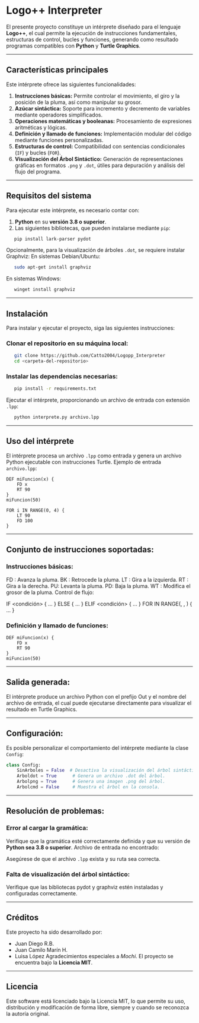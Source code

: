 # Logo++ Interpreter

El presente proyecto constituye un intérprete diseñado para el lenguaje **Logo++**, el cual permite la ejecución de instrucciones fundamentales, estructuras de control, bucles y funciones, generando como resultado programas compatibles con **Python** y **Turtle Graphics**.

---

## Características principales

Este intérprete ofrece las siguientes funcionalidades:

1. **Instrucciones básicas:** Permite controlar el movimiento, el giro y la posición de la pluma, así como manipular su grosor.
2. **Azúcar sintáctica:** Soporte para incremento y decremento de variables mediante operadores simplificados.
3. **Operaciones matemáticas y booleanas:** Procesamiento de expresiones aritméticas y lógicas.
4. **Definición y llamado de funciones:** Implementación modular del código mediante funciones personalizadas.
5. **Estructuras de control:** Compatibilidad con sentencias condicionales (`IF`) y bucles (`FOR`).
6. **Visualización del Árbol Sintáctico:** Generación de representaciones gráficas en formatos `.png` y `.dot`, útiles para depuración y análisis del flujo del programa.

---

## Requisitos del sistema

Para ejecutar este intérprete, es necesario contar con:

1. **Python** en su **versión 3.8 o superior**.
2. Las siguientes bibliotecas, que pueden instalarse mediante `pip`:
```bash
   pip install lark-parser pydot
```
Opcionalmente, para la visualización de árboles `.dot`, se requiere instalar Graphviz:
En sistemas Debian/Ubuntu:
```bash
   sudo apt-get install graphviz
```
En sistemas Windows:
```bash
   winget install graphviz
```

---

## Instalación
Para instalar y ejecutar el proyecto, siga las siguientes instrucciones:
### Clonar el repositorio en su máquina local:
```bash
   git clone https://github.com/Catto2004/Logopp_Interpreter
   cd <carpeta-del-repositorio>
```
### Instalar las dependencias necesarias:
```bash
   pip install -r requirements.txt
```
Ejecutar el intérprete, proporcionando un archivo de entrada con extensión `.lpp`:
```bash
   python interprete.py archivo.lpp
```

---

## Uso del intérprete
El intérprete procesa un archivo `.lpp` como entrada y genera un archivo Python ejecutable con instrucciones Turtle.
Ejemplo de entrada `archivo.lpp`:
```logo++
DEF miFuncion(x) {
    FD x
    RT 90
}
miFuncion(50)

FOR i IN RANGE(0, 4) {
    LT 90
    FD 100
}
```

---

## Conjunto de instrucciones soportadas:
### Instrucciones básicas:

FD <valor>: Avanza la pluma.
BK <valor>: Retrocede la pluma.
LT <valor>: Gira a la izquierda.
RT <valor>: Gira a la derecha.
PU: Levanta la pluma.
PD: Baja la pluma.
WT <valor>: Modifica el grosor de la pluma.
Control de flujo:

IF <condición> { ... }
ELSE { ... }
ELIF <condición> { ... }
FOR <variable> IN RANGE(<inicio>, <fin>, <paso>) { ... }

### Definición y llamado de funciones:
```logo++
DEF miFuncion(x) {
    FD x
    RT 90
}
miFuncion(50)
```

---

## Salida generada:
El intérprete produce un archivo Python con el prefijo Out y el nombre del archivo de entrada, el cual puede ejecutarse directamente para visualizar el resultado en Turtle Graphics.

---

## Configuración:
Es posible personalizar el comportamiento del intérprete mediante la clase `Config`:
```Python
class Config:
    SinArboles = False  # Desactiva la visualización del árbol sintáctico.
    Arboldot = True      # Genera un archivo .dot del árbol.
    Arbolpng = True      # Genera una imagen .png del árbol.
    Arbolcmd = False     # Muestra el árbol en la consola.
```

---

## Resolución de problemas:
### Error al cargar la gramática:

Verifique que la gramática esté correctamente definida y que su versión de **Python sea 3.8 o superior**.
Archivo de entrada no encontrado:

Asegúrese de que el archivo `.lpp` exista y su ruta sea correcta.
### Falta de visualización del árbol sintáctico:

Verifique que las bibliotecas pydot y graphviz estén instaladas y configuradas correctamente.

---

## Créditos
Este proyecto ha sido desarrollado por:

   - Juan Diego R.B.
   - Juan Camilo Marín H.
   - Luisa López
Agradecimientos especiales a *Mochi*. El proyecto se encuentra bajo la **Licencia MIT**.

---

## Licencia
Este software está licenciado bajo la Licencia MIT, lo que permite su uso, distribución y modificación de forma libre, siempre y cuando se reconozca la autoría original.
